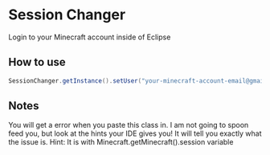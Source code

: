# Session Changer
Login to your Minecraft account inside of Eclipse

## How to use
```java
SessionChanger.getInstance().setUser("your-minecraft-account-email@gmail.com", "Sup3RS3curEP@$$w0rDHere!");
```
## Notes
You will get a error when you paste this class in. I am not going to spoon feed you, but look at the hints your IDE gives you! It will tell you exactly what the issue is. Hint: It is with Minecraft.getMinecraft().session variable